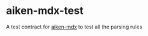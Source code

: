 # aiken-mdx-test

A test contract for [aiken-mdx](https://www.npmjs.com/package/@paima/aiken-mdx) to test all the parsing rules
